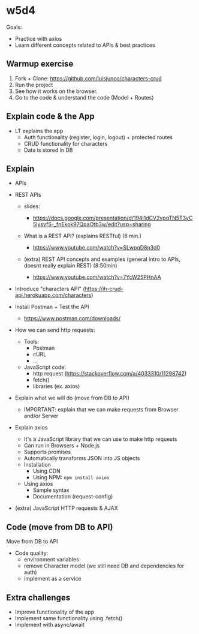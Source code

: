 

# w5d4

<!--


UPDATE: even more simple than the exercise below,
- show how we can use axios to send http requests, for example, on stackblitz (GET, POST, PUT)
- Leave the exercise below as a lab that students can do




On feb22 we did the following (went quite well):
- we started from an existing project with CRUD and Mongoose
- the initial code is in this repo: https://github.com/luisjunco/characters-crud
- Students & LT can fork this repo.
- The main goal of this codealong would be to move from DB to an API
  (we would use the API to read and store info)
- Explain students that this is just one excuse to practice axios.

- Final result (fork): https://github.com/Ironmaidens-Ironhack-Jan-2022/characters-crud
- See readme for main goals: https://github.com/Ironmaidens-Ironhack-Jan-2022/characters-crud/blob/main/README.md




@Luis / @to-do:

- fix bug edit character (field names in form "character-edit.hbs")
- display nav menu in all pages

- cookie maxAge (session.config.js)
  - maxAge: 1000 * 60 * 60 // 1 hour

- improve ux (ex. links to edit + delete in same view)

- improve css

- protected routes? (do not protect Read functionality)

-->


Goals:
- Practice with axios
- Learn different concepts related to APIs & best practices


## Warmup exercise

1. Fork + Clone: https://github.com/luisjunco/characters-crud
2. Run the project 
3. See how it works on the browser.
4. Go to the code & understand the code (Model + Routes)


<!-- 

Step 2, they'll need to:
- npm install
- add .env file
  - SESS_SECRET = 'unicorns are cool'

-->

## Explain code & the App
- LT explains the app 
  - Auth functionality (register, login, logout) + protected routes
  - CRUD functionality for characters
  - Data is stored in DB

## Explain 

- APIs

- REST APIs

  - slides: 
    - https://docs.google.com/presentation/d/194i1dCV2vpqTN5T3yC5lysvfS-_fnEkok97QpaOtb3w/edit?usp=sharing

  - What is a REST API? (explains RESTful) (6 min.)
    - https://www.youtube.com/watch?v=SLwpqD8n3d0

  - (extra) REST API concepts and examples (general intro to APIs, doesnt really explain REST) (8:50min)
    - https://www.youtube.com/watch?v=7YcW25PHnAA


- Introduce "characters API" 
  (https://ih-crud-api.herokuapp.com/characters)



- Install Postman + Test the API
  - https://www.postman.com/downloads/


- How we can send http requests:
  - Tools:
    - Postman
    - cURL
    - ...
  - JavaScript code:
    - http request (https://stackoverflow.com/a/4033310/11298742)
    - fetch()
    - libraries (ex. axios)


- Explain what we will do (move from DB to API)
  - IMPORTANT: explain that we can make requests from Browser and/or Server


- Explain axios

  - It's a JavaScript library that we can use to make http requests
  - Can run in Browsers + Node.js
  - Supports promises
  - Automatically transforms JSON into JS objects
  - Installation
    - Using CDN
    - Using NPM: `npm install axios`
  - Using axios
    - Sample syntax
    - Documentation (request-config)


- (extra) JavaScript HTTP requests & AJAX


## Code (move from DB to API)

Move from DB to API


- Code quality:
  - environment variables
  - remove Character model (we still need DB and dependencies for auth)
  - implement as a service


## Extra challenges
- Improve functionality of the app
- Implement same functionality using .fetch()
- Implement with async/await

